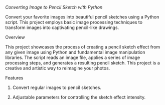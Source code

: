 *Converting Image to Pencil Sketch with Python*

Convert your favorite images into beautiful pencil sketches using a Python script. This project employs basic image processing techniques to transform images into captivating pencil-like drawings.

Overview

This project showcases the process of creating a pencil sketch effect from any given image using Python and fundamental image manipulation libraries. The script reads an image file, applies a series of image processing steps, and generates a resulting pencil sketch. This project is a creative and artistic way to reimagine your photos.

Features

1. Convert regular images to pencil sketches.

2. Adjustable parameters for controlling the sketch effect intensity.
